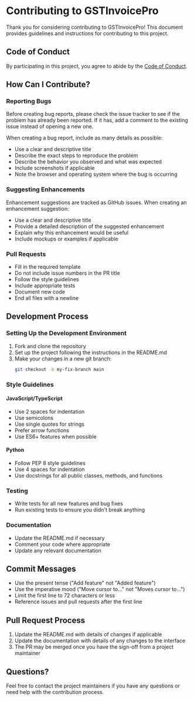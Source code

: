 # Contributing to GSTInvoicePro

Thank you for considering contributing to GSTInvoicePro! This document provides guidelines and instructions for contributing to this project.

## Code of Conduct

By participating in this project, you agree to abide by the [Code of Conduct](CODE_OF_CONDUCT.md).

## How Can I Contribute?

### Reporting Bugs

Before creating bug reports, please check the issue tracker to see if the problem has already been reported. If it has, add a comment to the existing issue instead of opening a new one.

When creating a bug report, include as many details as possible:

- Use a clear and descriptive title
- Describe the exact steps to reproduce the problem
- Describe the behavior you observed and what was expected
- Include screenshots if applicable
- Note the browser and operating system where the bug is occurring

### Suggesting Enhancements

Enhancement suggestions are tracked as GitHub issues. When creating an enhancement suggestion:

- Use a clear and descriptive title
- Provide a detailed description of the suggested enhancement
- Explain why this enhancement would be useful
- Include mockups or examples if applicable

### Pull Requests

- Fill in the required template
- Do not include issue numbers in the PR title
- Follow the style guidelines
- Include appropriate tests
- Document new code
- End all files with a newline

## Development Process

### Setting Up the Development Environment

1. Fork and clone the repository
2. Set up the project following the instructions in the README.md
3. Make your changes in a new git branch:
   ```bash
   git checkout -b my-fix-branch main
   ```

### Style Guidelines

#### JavaScript/TypeScript

- Use 2 spaces for indentation
- Use semicolons
- Use single quotes for strings
- Prefer arrow functions
- Use ES6+ features when possible

#### Python

- Follow PEP 8 style guidelines
- Use 4 spaces for indentation
- Use docstrings for all public classes, methods, and functions

### Testing

- Write tests for all new features and bug fixes
- Run existing tests to ensure you didn't break anything

### Documentation

- Update the README.md if necessary
- Comment your code where appropriate
- Update any relevant documentation

## Commit Messages

- Use the present tense ("Add feature" not "Added feature")
- Use the imperative mood ("Move cursor to..." not "Moves cursor to...")
- Limit the first line to 72 characters or less
- Reference issues and pull requests after the first line

## Pull Request Process

1. Update the README.md with details of changes if applicable
2. Update the documentation with details of any changes to the interface
3. The PR may be merged once you have the sign-off from a project maintainer

## Questions?

Feel free to contact the project maintainers if you have any questions or need help with the contribution process. 